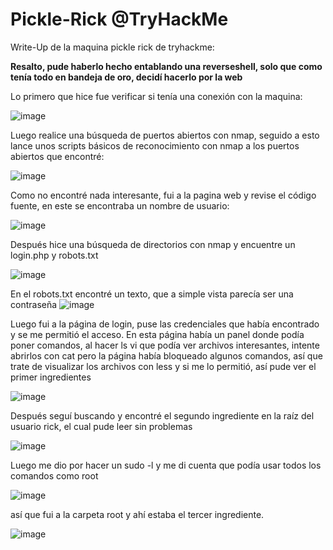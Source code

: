 # Pickle-Rick @TryHackMe
Write-Up de la maquina pickle rick de tryhackme:

**Resalto, pude haberlo hecho entablando una reverseshell, solo que como tenía todo en bandeja de oro, decidí hacerlo por la web**

Lo primero que hice fue verificar si tenía una conexión con la maquina:

![image](https://user-images.githubusercontent.com/107098852/172544680-0169b766-ea86-4229-8017-77975ad750c6.png)

Luego realice una búsqueda de puertos abiertos con nmap, seguido a esto lance unos scripts básicos de reconocimiento con nmap a los puertos abiertos que encontré:

 ![image](https://user-images.githubusercontent.com/107098852/172544696-c054fd7e-a2c9-4f57-8d82-4c5e7c15df66.png)
 
Como no encontré nada interesante, fui a la pagina web y revise el código fuente, en este se encontraba un nombre de usuario:

 ![image](https://user-images.githubusercontent.com/107098852/172544708-65f30800-2e47-4d0d-9b36-bb7146bdee3c.png)
 
Después hice una búsqueda de directorios con nmap y encuentre un login.php y robots.txt

 ![image](https://user-images.githubusercontent.com/107098852/172544722-47baa86c-3262-48f2-b4e1-67c773e43f43.png)
 
En el robots.txt encontré un texto, que a simple vista parecía ser una contraseña
![image](https://user-images.githubusercontent.com/107098852/172544733-b5ccd66b-d21f-4c76-9caa-f31a2fa1c4ae.png)

Luego fui a la página de login, puse las credenciales que había encontrado y se me permitió el acceso. En esta página había un panel donde podía poner comandos, al hacer ls vi que podía ver archivos interesantes, intente abrirlos con cat pero la página había bloqueado algunos comandos, así que trate de visualizar los archivos con less y si me lo permitió, así pude ver el primer ingredientes

![image](https://user-images.githubusercontent.com/107098852/172544746-9708c7e2-e9d0-480d-965a-46e303b03cfc.png)

Después seguí buscando y encontré el segundo ingrediente en la raíz del usuario rick, el cual pude leer sin problemas 

![image](https://user-images.githubusercontent.com/107098852/172544756-a5e8aaf1-27e6-4c05-a5e8-0b32d42d4d42.png)

Luego me dio por hacer un sudo -l y me di cuenta que podía usar todos los comandos como root

 ![image](https://user-images.githubusercontent.com/107098852/172544774-ef6b7fa5-a852-486a-9749-8616d7b6e166.png)
 
así que fui a la carpeta root y ahí estaba el tercer ingrediente.

![image](https://user-images.githubusercontent.com/107098852/172544785-c7020d6c-7304-4099-a72d-2feed3bf247f.png)

 
